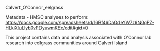 Calvert_O'Connor_eelgrass

Metadata - HMSC analyses to perform: https://docs.google.com/spreadsheets/d/16Bf46DaOdeYW7z9N0qPZ-HLkiXluLlyb0vPDyuwmKEc/edit#gid=0

This project contains data and analysis associated with O'Connor lab research into eelgrass communities around Calvert Island


